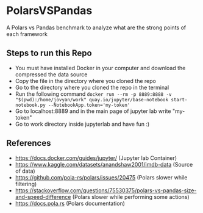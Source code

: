 # PolarsVSPandas
A Polars vs Pandas benchmark to analyze what are the strong points of each framework

## Steps to run this Repo 
- You must have installed Docker in your computer and download the compressed the data source 
- Copy the file in the directory where you cloned the repo
- Go to the directory where you cloned the repo in the terminal
- Run the following command 
```docker run --rm -p 8889:8888 -v "$(pwd):/home/jovyan/work" quay.io/jupyter/base-notebook start-notebook.py --NotebookApp.token='my-token'```
- Go to localhost:8889 and in the main page of jupyter lab write "my-token"
- Go to work directory inside jupyterlab and have fun :)

## References
- https://docs.docker.com/guides/jupyter/ (Jupyter lab Container)
- https://www.kaggle.com/datasets/anandshaw2001/imdb-data (Source of data)
- https://github.com/pola-rs/polars/issues/20475 (Polars slower while filtering)
- https://stackoverflow.com/questions/75530375/polars-vs-pandas-size-and-speed-difference (Polars slower while performing some actions)
- https://docs.pola.rs (Polars documentation)